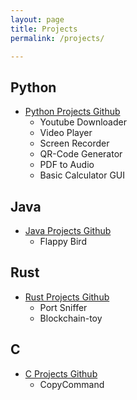 ```yaml
---
layout: page
title: Projects
permalink: /projects/

---
```


## Python

- [Python Projects Github](https://github.com/aa-ryan/Projects/tree/master/Python)
  * Youtube Downloader
  * Video Player
  * Screen Recorder
  * QR-Code Generator
  * PDF to Audio
  * Basic Calculator GUI

  
## Java

- [Java Projects Github](https://github.com/aa-ryan/Projects/tree/master/Java)
  * Flappy Bird

  
## Rust

- [Rust Projects Github](https://github.com/aa-ryan/Projects/tree/master/Rust)
  * Port Sniffer
  * Blockchain-toy

  
## C

- [C Projects Github](https://github.com/aa-ryan/Projects/tree/master/C)
    * CopyCommand
